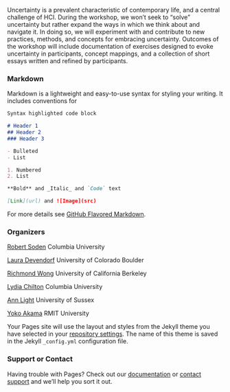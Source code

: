 Uncertainty is a prevalent characteristic of contemporary life, and a central challenge of HCI.
During the workshop, we won’t seek to “solve” uncertainty but rather expand the ways in which we think about and navigate it. In doing so, we will experiment with and contribute to new practices, methods, and concepts for embracing uncertainty. Outcomes of the workshop will include documentation of exercises designed to evoke uncertainty in participants, concept mappings, and a collection of short essays written and refined by participants.

### Markdown

Markdown is a lightweight and easy-to-use syntax for styling your writing. It includes conventions for

```markdown
Syntax highlighted code block

# Header 1
## Header 2
### Header 3

- Bulleted
- List

1. Numbered
2. List

**Bold** and _Italic_ and `Code` text

[Link](url) and ![Image](src)
```

For more details see [GitHub Flavored Markdown](https://guides.github.com/features/mastering-markdown/).

### Organizers
[Robert Soden](http://robertsoden.io/)
Columbia University

[Laura Devendorf](https://www.colorado.edu/cmci/people/information-science/laura-devendorf)
University of Colorado Boulder

[Richmond Wong](https://people.ischool.berkeley.edu/~richmond/)
University of California Berkeley

[Lydia Chilton](http://www.cs.columbia.edu/~chilton/)
Columbia University

[Ann Light](http://www.sussex.ac.uk/profiles/29619)
University of Sussex

[Yoko Akama](http://desiap.org/)
RMIT University 


Your Pages site will use the layout and styles from the Jekyll theme you have selected in your [repository settings](https://github.com/hci-uncertainty/hci-uncertainty.github.io/settings). The name of this theme is saved in the Jekyll `_config.yml` configuration file.

### Support or Contact

Having trouble with Pages? Check out our [documentation](https://help.github.com/categories/github-pages-basics/) or [contact support](https://github.com/contact) and we’ll help you sort it out.
